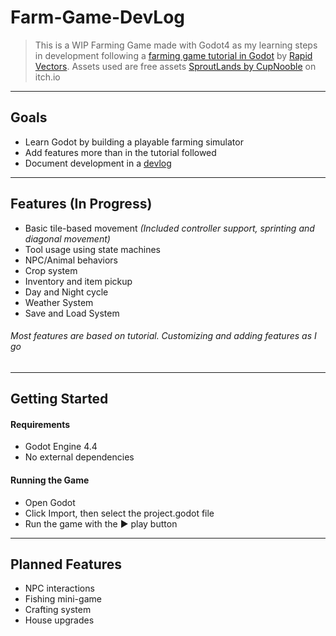 # **Farm-Game-DevLog**  

> This is a WIP Farming Game made with Godot4 as my learning steps in development following a [farming game tutorial in Godot](https://www.youtube.com/watch?v=it0lsREGdmc&list=PLWTXKdBN8RZe3ytf6qdR4g1JRy0j-93v9&ab_channel=RapidVectors) by [Rapid Vectors](https://github.com/rapidvectors). Assets used are free assets [SproutLands by CupNooble](https://cupnooble.itch.io/sprout-lands-asset-pack) on itch.io  

---

## Goals
- Learn Godot by building a playable farming simulator
- Add features more than in the tutorial followed
- Document development in a [devlog](https://github.com/AbsoluteRivers/Farm-Game-Learning/blob/main/devlog.md)

---

## Features (In Progress)
- Basic tile-based movement *(Included controller support, sprinting and diagonal movement)*
- Tool usage using state machines
- NPC/Animal behaviors
- Crop system
- Inventory and item pickup
- Day and Night cycle
- Weather System
- Save and Load System

###### Most features are based on tutorial. Customizing and adding features as I go
---

## Getting Started
#### Requirements
- Godot Engine 4.4
- No external dependencies

#### Running the Game
- Open Godot
- Click Import, then select the project.godot file
- Run the game with the ▶️ play button


---


## Planned Features
- NPC interactions
- Fishing mini-game
- Crafting system
- House upgrades
